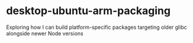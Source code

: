 # desktop-ubuntu-arm-packaging
Exploring how I can build platform-specific packages targeting older glibc alongside newer Node versions
